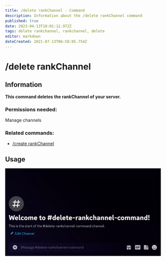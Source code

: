 ```yaml
---
title: /delete rankChannel - Command
description: Information about the /delete rankChannel command
published: true
date: 2023-04-13T18:01:12.972Z
tags: delete rankchannel, rankchannel, delete
editor: markdown
dateCreated: 2021-07-13T06:58:05.754Z
---
```


# /delete rankChannel

## Information

**This command deletes the rankChannel of your server.**

### Permissions needed: 

Manage channels

### Related commands:

-   [/create rankChannel](/en/commands/create/rankChannel/)

## Usage

![](/new_delete_rankchannel.gif)